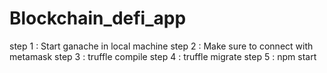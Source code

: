 # Blockchain_defi_app



step 1 : Start ganache in local machine
step 2 : Make sure to connect with metamask
step 3 : truffle compile
step 4 : truffle migrate
step 5 : npm start

